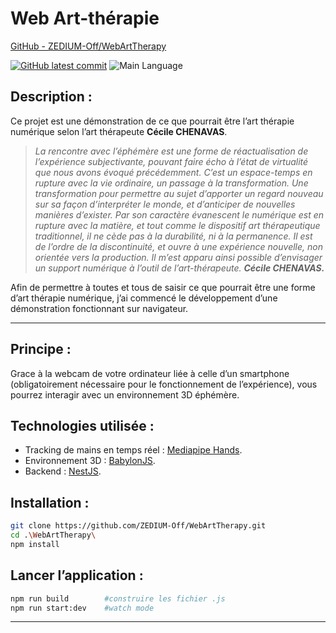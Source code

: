 # Web Art-thérapie

[GitHub - ZEDIUM-Off/WebArtTherapy](https://github.com/ZEDIUM-Off/WebArtTherapy)

[![GitHub latest commit](https://badgen.net/github/last-commit/ZEDIUM-Off/WebArtTherapy/main)](https://github.com/ZEDIUM-Off/WebArtTherapy/commit/main)
![Main Language](https://badgen.net/badge/icon/typescript?icon=typescript&label)
## Description :

Ce projet est une démonstration de ce que pourrait être l’art thérapie numérique selon l’art thérapeute **Cécile CHENAVAS**.

> *La rencontre avec l’éphémère est une forme de réactualisation de l’expérience subjectivante, pouvant faire écho à l’état de virtualité que nous avons évoqué précédemment.
C’est un espace-temps en rupture avec la vie ordinaire, un passage à la transformation. Une transformation pour permettre au sujet d’apporter un regard nouveau sur sa façon d’interpréter le monde, et d’anticiper de nouvelles manières d’exister. Par son caractère évanescent le numérique est en rupture avec la matière, et tout comme le dispositif art thérapeutique traditionnel, il ne cède pas à la durabilité, ni à la permanence. Il est de l’ordre de la discontinuité, et ouvre à une expérience nouvelle, non orientée vers la production. Il m’est apparu ainsi possible d’envisager un support numérique à l’outil de l’art-thérapeute.*
***Cécile CHENAVAS.***
> 

Afin de permettre à toutes et tous de saisir ce que pourrait être une forme d’art thérapie numérique, j’ai commencé le développement d’une démonstration fonctionnant sur navigateur.

---
## Principe :

Grace à la webcam de votre ordinateur liée à celle d’un smartphone (obligatoirement nécessaire pour le fonctionnement de l’expérience), vous pourrez interagir avec un environnement 3D éphémère.  

## Technologies utilisée :


- Tracking de mains en temps réel : [Mediapipe Hands](https://github.com/google/mediapipe).
- Environnement 3D : [BabylonJS](https://github.com/BabylonJS/Babylon.js).
- Backend : [NestJS](https://github.com/nestjs/nest).

## Installation :


```bash
git clone https://github.com/ZEDIUM-Off/WebArtTherapy.git
cd .\WebArtTherapy\
npm install
```

## Lancer l’application :


```bash
npm run build        #construire les fichier .js
npm run start:dev    #watch mode
```
---